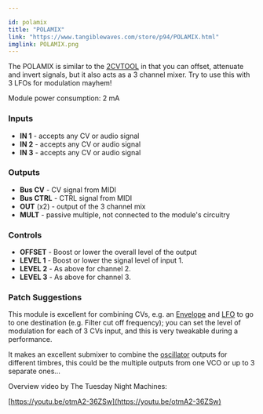 ```yaml
---

id: polamix
title: "POLAMIX"
link: "https://www.tangiblewaves.com/store/p94/POLAMIX.html"
imglink: POLAMIX.png
---
```





The POLAMIX is similar to the [2CVTOOL](https://wiki.aemodular.com/pmwiki.php/AeManual/2CVTOOL) in that you can offset, attenuate and invert signals, but it also acts as a 3 channel mixer. Try to use this with 3 LFOs for modulation mayhem!

Module power consumption: 2 mA

### Inputs

*   **IN 1** - accepts any CV or audio signal
*   **IN 2** - accepts any CV or audio signal
*   **IN 3** - accepts any CV or audio signal

### Outputs

*   **Bus CV** - CV signal from MIDI
*   **Bus CTRL** - CTRL signal from MIDI
*   **OUT** (x2) - output of the 3 channel mix
*   **MULT** - passive multiple, not connected to the module's circuitry

### Controls

*   **OFFSET** - Boost or lower the overall level of the output
*   **LEVEL 1** - Boost or lower the signal level of input 1.
*   **LEVEL 2** - As above for channel 2.
*   **LEVEL 3** - As above for channel 3.

### Patch Suggestions

This module is excellent for combining CVs, e.g. an [Envelope](https://wiki.aemodular.com/pmwiki.php/AeManual/ADSR) and [LFO](https://wiki.aemodular.com/pmwiki.php/AeManual/2LFO) to go to one destination (e.g. Filter cut off frequency); you can set the level of modulation for each of 3 CVs input, and this is very tweakable during a performance.

It makes an excellent submixer to combine the [oscillator](https://wiki.aemodular.com/pmwiki.php/AeManual/2OSCD) outputs for different timbres, this could be the multiple outputs from one VCO or up to 3 separate ones...

Overview video by The Tuesday Night Machines:

[https://youtu.be/otmA2-36ZSw](https://youtu.be/otmA2-36ZSw)





